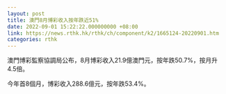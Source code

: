 ```yaml
---
layout: post
title: 澳門8月博彩收入按年跌近51%
date: 2022-09-01 15:22:22.000000000 +08:00
link: https://news.rthk.hk/rthk/ch/component/k2/1665124-20220901.htm
categories: rthk
---
```


澳門博彩監察協調局公布，8月博彩收入21.9億澳門元，按年跌50.7%，按月升4.5倍。

今年首8個月，博彩收入288.6億元，按年跌53.4%。
